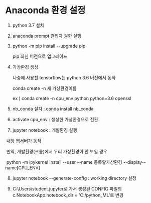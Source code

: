 # Anaconda 환경 설정

1. python 3.7 설치

2. anaconda prompt 관리자 권한 실행

3. python -m pip install --upgrade pip

   pip 최신 버전으로 업그레이드

4. 가상환경 생성

   나중에 사용할 tensorflow는 python 3.6 버전에서 동작

   conda create -n 새 가상환경이름

   ex ) conda create -n cpu_env python python=3.6 openssl

5. nb_conda 설치 : conda install nb_conda
6. activate cpu_env : 생성한 가상환경으로 전환
7. jupyter notebook : 개발환경 실행

​								  내장 웹서버가 동작

​		만약, 개발환경(크롬)에서 우리 가상환경이 안 보일 경우

​		python -m ipykernel install --user --name 등록할가상환경 --display--name[CPU_ENV]

8. jupyter notebook --generate-config : working directory 설정

9.  C:\Users\student\.jupyter로 가서 생성된 CONFIG 파일의 c.NotebookApp.notebook_dir = 'C:/python_ML'로 변경

   